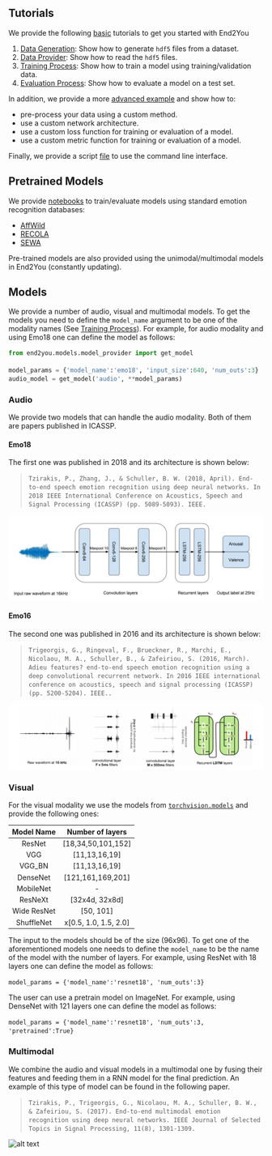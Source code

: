 ## Tutorials

We provide the following [basic](tutorials/basic) tutorials to get you started with End2You

1. [Data Generation](tutorials/basic/1.%20Data%20Generation.ipynb): Show how to generate `hdf5` files from a dataset.<br>
2. [Data Provider](tutorials/basic/2.%20Data%20Provider.ipynb): Show how to read the `hdf5` files.<br>
3. [Training Process](tutorials/basic/3.%20Training%20Process.ipynb): Show how to train a model using training/validation data.<br>
4. [Evaluation Process](tutorials/basic/4.%20Evaluation%20Process.ipynb): Show how to evaluate a model on a test set.

In addition, we provide a more [advanced example](advanced/Training.ipynb) and show how to: 
* pre-process your data using a custom method.
* use a custom network architecture.
* use a custom loss function for training or evaluation of a model.
* use a custom metric function for training or evaluation of a model.

Finally, we provide a script [file](cli) to use the command line interface.

## Pretrained Models

We provide [notebooks](pretrained_models) to train/evaluate models using standard emotion recognition databases:

* [AffWild](pretrained_models/AffWild)
* [RECOLA](pretrained_models/RECOLA)
* [SEWA](pretrained_models/SEWA)

Pre-trained models are also provided using the unimodal/multimodal models in End2You (constantly updating).

## Models

We provide a number of audio, visual and multimodal models. To get the models you need to define the `model_name` argument to be one of the modality names (See [Training Process](tutorials/3.%20Training%20Process.ipynb)).
For example, for audio modality and using Emo18 one can define the model as follows:

```python
from end2you.models.model_provider import get_model

model_params = {'model_name':'emo18', 'input_size':640, 'num_outs':3}
audio_model = get_model('audio', **model_params)
```

### Audio

We provide two models that can handle the audio modality. Both of them are papers published in ICASSP.

#### Emo18

The first one was published in 2018 and its architecture is shown below:

> `Tzirakis, P., Zhang, J., & Schuller, B. W. (2018, April). End-to-end speech emotion recognition using deep neural networks. In 2018 IEEE International Conference on Acoustics, Speech and Signal Processing (ICASSP) (pp. 5089-5093). IEEE.`

![alt text](figures/emo18.png "Speech Emotion Recognition - Emo18 model")


#### Emo16

The second one was published in 2016 and its architecture is shown below:

> `Trigeorgis, G., Ringeval, F., Brueckner, R., Marchi, E., Nicolaou, M. A., Schuller, B., & Zafeiriou, S. (2016, March). Adieu features? end-to-end speech emotion recognition using a deep convolutional recurrent network. In 2016 IEEE international conference on acoustics, speech and signal processing (ICASSP) (pp. 5200-5204). IEEE..`

![alt text](figures/emo16.png "Speech Emotion Recognition - Emo16 model")


### Visual

For the visual modality we use the models from [`torchvision.models`](https://pytorch.org/docs/stable/torchvision/models.html) and provide the following ones:

| Model Name | Number of layers |
| :---: | :---: |
| ResNet | [18,34,50,101,152] |
| VGG | [11,13,16,19] |
| VGG_BN | [11,13,16,19] |
| DenseNet | [121,161,169,201] |
| MobileNet | - |
| ResNeXt | [32x4d, 32x8d] |
| Wide ResNet | [50, 101] |
| ShuffleNet | x[0.5, 1.0, 1.5, 2.0] |

<!--
1. ResNet - [18,34,50,101,152]
2. VGG - [11,13,16,19]
3. VGG_BN - [11,13,16,19]
4. DenseNet - [121,161,169,201]
5. MobileNet
6. ResNeXt - [32x4d, 32x8d]
7. Wide ResNet - [50, 101]
8. ShuffleNet - x[0.5, 1.0, 1.5, 2.0]
-->

The input to the models should be of the size (96x96). To get one of the aforementioned models one needs to define the `model_name` to be the name of the model with the number of layers. For example, using ResNet with 18 layers one can define the model as follows:

```model_params = {'model_name':'resnet18', 'num_outs':3}```

The user can use a pretrain model on ImageNet. For example, using DenseNet with 121 layers one can define the model as follows:

```model_params = {'model_name':'resnet18', 'num_outs':3, 'pretrained':True}```

### Multimodal

We combine the audio and visual models in a multimodal one by fusing their features and feeding them in a RNN model for the final prediction.
An example of this type of model can be found in the following paper.

> `Tzirakis, P., Trigeorgis, G., Nicolaou, M. A., Schuller, B. W., & Zafeiriou, S. (2017). End-to-end multimodal emotion recognition using deep neural networks. IEEE Journal of Selected Topics in Signal Processing, 11(8), 1301-1309.`

![alt text](figures/multimodal.png "Multimodal Emotion Recognition model")

